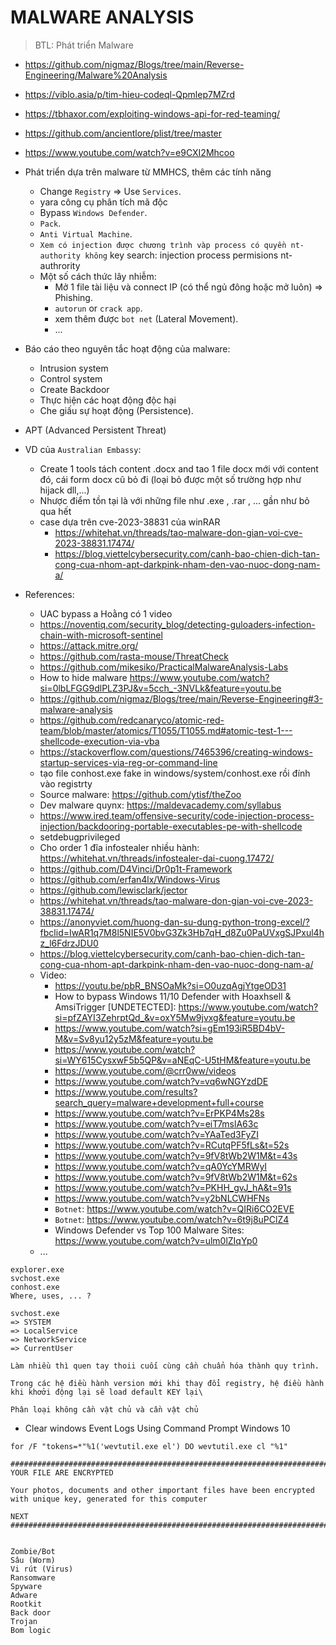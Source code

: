 # MALWARE ANALYSIS
> BTL: Phát triển Malware
- https://github.com/nigmaz/Blogs/tree/main/Reverse-Engineering/Malware%20Analysis
- https://viblo.asia/p/tim-hieu-codeql-Qpmlep7MZrd
- https://tbhaxor.com/exploiting-windows-api-for-red-teaming/
- https://github.com/ancientlore/plist/tree/master
- https://www.youtube.com/watch?v=e9CXI2Mhcoo
- Phát triển dựa trên malware từ MMHCS, thêm các tính năng
    * Change `Registry` => Use `Services`.
    * yara công cụ phân tích mã độc
    * Bypass `Windows Defender`.
    * `Pack`.
    * `Anti Virtual Machine`.
    * `Xem có injection được chương trình vàp process có quyền nt-authority không` key search: injection process permisions nt-authrority
    * Một số cách thức lây nhiễm:
        + Mở 1 file tài liệu và connect IP (có thể ngủ đông hoặc mở luôn) => Phishing.
        + `autorun` or `crack app`.
        + xem thêm được `bot net` (Lateral Movement).
        + ...
- Báo cáo theo nguyên tắc hoạt động của malware:
    * Intrusion system
    * Control system
    * Create Backdoor 
    * Thực hiện các hoạt động độc hại
    * Che giấu sự hoạt động (Persistence).

- APT (Advanced Persistent Threat)
- VD của `Australian Embassy`:
    * Create 1 tools tách content .docx and tao 1 file docx mới với content đó, cái form docx cũ bỏ đi (loại bỏ được một số trường hợp như hijack dll,...)
    * Nhược điểm tồn tại là với những file như .exe , .rar , ... gần như bỏ qua hết
    * case dựa trên cve-2023-38831 của winRAR
       + https://whitehat.vn/threads/tao-malware-don-gian-voi-cve-2023-38831.17474/
       + https://blog.viettelcybersecurity.com/canh-bao-chien-dich-tan-cong-cua-nhom-apt-darkpink-nham-den-vao-nuoc-dong-nam-a/

- References:
   * UAC bypass a Hoằng có 1 video
   * https://noventiq.com/security_blog/detecting-guloaders-infection-chain-with-microsoft-sentinel
   * https://attack.mitre.org/
   * https://github.com/rasta-mouse/ThreatCheck
   * https://github.com/mikesiko/PracticalMalwareAnalysis-Labs
   * How to hide malware https://www.youtube.com/watch?si=0lbLFGG9dlPLZ3PJ&v=5cch_-3NVLk&feature=youtu.be
   * https://github.com/nigmaz/Blogs/tree/main/Reverse-Engineering#3-malware-analysis
   * https://github.com/redcanaryco/atomic-red-team/blob/master/atomics/T1055/T1055.md#atomic-test-1---shellcode-execution-via-vba
   * https://stackoverflow.com/questions/7465396/creating-windows-startup-services-via-reg-or-command-line
   * tạo file conhost.exe fake in windows/system/conhost.exe rồi đính vào registrty
   * Source malware: https://github.com/ytisf/theZoo
   * Dev malware quynx: https://maldevacademy.com/syllabus
   * https://www.ired.team/offensive-security/code-injection-process-injection/backdooring-portable-executables-pe-with-shellcode
   * setdebugprivileged
   * Cho order 1 đĩa infostealer nhiều hành: https://whitehat.vn/threads/infostealer-dai-cuong.17472/
   * https://github.com/D4Vinci/Dr0p1t-Framework
   * https://github.com/erfan4lx/Windows-Virus
   * https://github.com/lewisclark/jector
   * https://whitehat.vn/threads/tao-malware-don-gian-voi-cve-2023-38831.17474/
   * https://anonyviet.com/huong-dan-su-dung-python-trong-excel/?fbclid=IwAR1q7M8l5NIE5V0bvG3Zk3Hb7qH_d8Zu0PaUVxgSJPxul4hz_l6FdrzJDU0
   * https://blog.viettelcybersecurity.com/canh-bao-chien-dich-tan-cong-cua-nhom-apt-darkpink-nham-den-vao-nuoc-dong-nam-a/
   * Video:
      + https://youtu.be/pbR_BNSOaMk?si=O0uzqAgjYtgeOD31
      + How to bypass Windows 11/10 Defender with Hoaxhsell & AmsiTrigger [UNDETECTED]: https://www.youtube.com/watch?si=pfZAYI3ZehrptQd_&v=oxY5Mw9jvxg&feature=youtu.be
      + https://www.youtube.com/watch?si=gEm193iR5BD4bV-M&v=Sv8yu12y5zM&feature=youtu.be
      + https://www.youtube.com/watch?si=WY615CysxwF5b5QP&v=aNEqC-U5tHM&feature=youtu.be
      + https://www.youtube.com/@crr0ww/videos
      + https://www.youtube.com/watch?v=vq6wNGYzdDE
      + https://www.youtube.com/results?search_query=malware+development+full+course
      + https://www.youtube.com/watch?v=ErPKP4Ms28s
      + https://www.youtube.com/watch?v=eiT7mslA63c
      + https://www.youtube.com/watch?v=YAaTed3FyZI
      + https://www.youtube.com/watch?v=RCutqPF5fLs&t=52s
      + https://www.youtube.com/watch?v=9fV8tWb2W1M&t=43s
      + https://www.youtube.com/watch?v=qA0YcYMRWyI
      + https://www.youtube.com/watch?v=9fV8tWb2W1M&t=62s
      + https://www.youtube.com/watch?v=PKHH_gvJ_hA&t=91s
      + https://www.youtube.com/watch?v=y2bNLCWHFNs
      + `Botnet`: https://www.youtube.com/watch?v=QIRi6CO2EVE
      + `Botnet`: https://www.youtube.com/watch?v=6t9j8uPClZ4
      + Windows Defender vs Top 100 Malware Sites: https://www.youtube.com/watch?v=ulm0lZIqYp0
   * ...
```
explorer.exe
svchost.exe
conhost.exe
Where, uses, ... ?

svchost.exe
=> SYSTEM
=> LocalService
=> NetworkService
=> CurrentUser
```
```
Làm nhiều thì quen tay thoii cuối cùng cần chuẩn hóa thành quy trình.

Trong các hệ điều hành version mới khi thay đổi registry, hệ điều hành khi khơởi động lại sẽ load default KEY lại\

Phân loại không cần vật chủ và cần vật chủ
```

- Clear windows Event Logs Using Command Prompt Windows 10

```batch
for /F "tokens=*"%1('wevtutil.exe el') DO wevtutil.exe cl "%1"
```

```
###########################################################################
YOUR FILE ARE ENCRYPTED

Your photos, documents and other important files have been encrypted 
with unique key, generated for this computer

NEXT
###########################################################################
 

Zombie/Bot
Sâu (Worm)
Vi rút (Virus)
Ransomware
Spyware
Adware
Rootkit
Back door
Trojan
Bom logic

```



